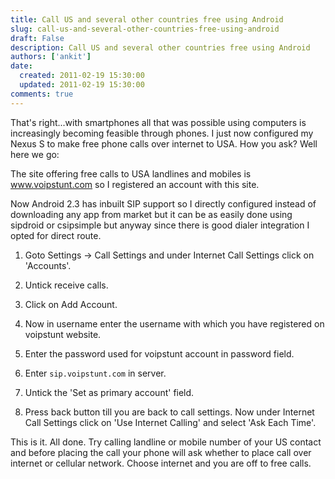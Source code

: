 ```yaml
---
title: Call US and several other countries free using Android
slug: call-us-and-several-other-countries-free-using-android
draft: False
description: Call US and several other countries free using Android
authors: ['ankit']
date: 
  created: 2011-02-19 15:30:00
  updated: 2011-02-19 15:30:00
comments: true
---
```


That's right...with smartphones all that was possible using computers is increasingly becoming feasible through phones. I just now configured my Nexus S to make free phone calls over internet to USA. How you ask? Well here we go:

<!-- more -->

The site offering free calls to USA landlines and mobiles is www.voipstunt.com so I registered an account with this site.

Now Android 2.3 has inbuilt SIP support so I directly configured instead of downloading any app from market but it can be as easily done using sipdroid or csipsimple but anyway since there is good dialer integration I opted for direct route.

1. Goto Settings -> Call Settings and under Internet Call Settings click on 'Accounts'.

1. Untick receive calls.

1. Click on Add Account.

1. Now in username enter the username with which you have registered on voipstunt website.

1. Enter the password used for voipstunt account in password field.

1. Enter `sip.voipstunt.com` in server.

1. Untick the 'Set as primary account' field.

1. Press back button till you are back to call settings. Now under Internet Call Settings click on 'Use Internet Calling' and select 'Ask Each Time'.


This is it. All done. Try calling landline or mobile number of your US contact and before placing the call your phone will ask whether to place call over internet or cellular network. Choose internet and you are off to free calls.
